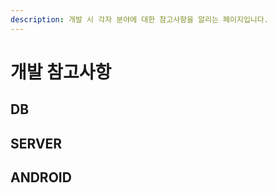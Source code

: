 ```yaml
---
description: 개발 시 각자 분야에 대한 참고사항을 알리는 페이지입니다.
---
```


# 개발 참고사항

## DB



## SERVER



## ANDROID





